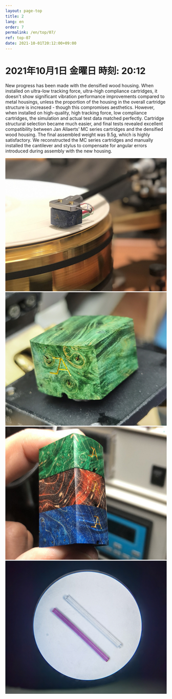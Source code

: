```yaml
---
layout: page-top
title: 2
lang: en
order: 7
permalink: /en/top/07/
ref: top-07
date: 2021-10-01T20:12:00+09:00
---
```



# 2021年10月1日   金曜日   時刻: 20:12 


New progress has been made with the densified wood housing. When installed on ultra-low tracking force, ultra-high compliance cartridges, it doesn't show significant vibration performance improvements compared to metal housings, unless the proportion of the housing in the overall cartridge structure is increased - though this compromises aesthetics.
However, when installed on high-quality, high tracking force, low compliance cartridges, the simulation and actual test data matched perfectly. Cartridge structural selection became much easier, and final tests revealed excellent compatibility between Jan Allaerts' MC series cartridges and the densified wood housing. The final assembled weight was 9.5g, which is highly satisfactory.
We reconstructed the MC series cartridges and manually installed the cantilever and stylus to compensate for angular errors introduced during assembly with the new housing.

![1](/assets/top/07/1.jpg)
![1](/assets/top/07/2.jpg)
![1](/assets/top/07/3.jpg)
![1](/assets/top/07/4.jpg)
